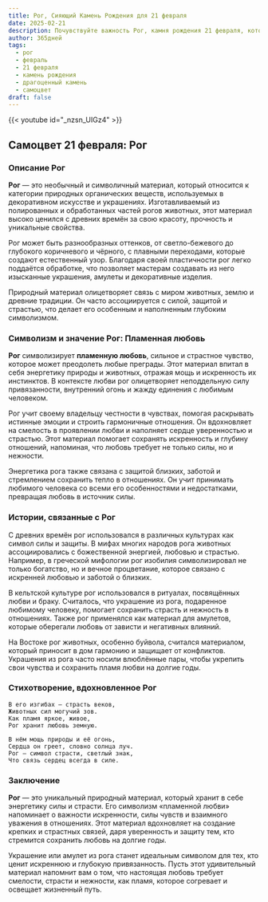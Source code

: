 ```yaml
---
title: Рог, Сияющий Камень Рождения для 21 февраля
date: 2025-02-21
description: Почувствуйте важность Рог, камня рождения 21 февраля, который символизирует Пламенная любовь. Пусть его красота и значение осветят ваш день.
author: 365дней
tags:
  - рог
  - февраль
  - 21 февраля
  - камень рождения
  - драгоценный камень
  - самоцвет
draft: false
---
```


{{< youtube id="_nzsn_UIGz4" >}}

## Самоцвет 21 февраля: Рог

### Описание Рог

**Рог** — это необычный и символичный материал, который относится к категории природных органических веществ, используемых в декоративном искусстве и украшениях. Изготавливаемый из полированных и обработанных частей рогов животных, этот материал высоко ценился с древних времён за свою красоту, прочность и уникальные свойства.

Рог может быть разнообразных оттенков, от светло-бежевого до глубокого коричневого и чёрного, с плавными переходами, которые создают естественный узор. Благодаря своей пластичности рог легко поддаётся обработке, что позволяет мастерам создавать из него изысканные украшения, амулеты и декоративные изделия.

Природный материал олицетворяет связь с миром животных, землю и древние традиции. Он часто ассоциируется с силой, защитой и страстью, что делает его особенным и наполненным глубоким символизмом.

### Символизм и значение Рог: Пламенная любовь

**Рог** символизирует **пламенную любовь**, сильное и страстное чувство, которое может преодолеть любые преграды. Этот материал впитал в себя энергетику природы и животных, отражая мощь и искренность их инстинктов. В контексте любви рог олицетворяет неподдельную силу привязанности, внутренний огонь и жажду единения с любимым человеком.

Рог учит своему владельцу честности в чувствах, помогая раскрывать истинные эмоции и строить гармоничные отношения. Он вдохновляет на смелость в проявлении любви и наполняет сердце уверенностью и страстью. Этот материал помогает сохранять искренность и глубину отношений, напоминая, что любовь требует не только силы, но и нежности.

Энергетика рога также связана с защитой близких, заботой и стремлением сохранить тепло в отношениях. Он учит принимать любимого человека со всеми его особенностями и недостатками, превращая любовь в источник силы.

### Истории, связанные с Рог

С древних времён рог использовался в различных культурах как символ силы и защиты. В мифах многих народов рога животных ассоциировались с божественной энергией, любовью и страстью. Например, в греческой мифологии рог изобилия символизировал не только богатство, но и вечное процветание, которое связано с искренней любовью и заботой о близких.

В кельтской культуре рог использовался в ритуалах, посвящённых любви и браку. Считалось, что украшение из рога, подаренное любимому человеку, помогает сохранить страсть и нежность в отношениях. Также рог применялся как материал для амулетов, которые оберегали любовь от зависти и негативных влияний.

На Востоке рог животных, особенно буйвола, считался материалом, который приносит в дом гармонию и защищает от конфликтов. Украшения из рога часто носили влюблённые пары, чтобы укрепить свои чувства и сохранить пламя любви на долгие годы.

### Стихотворение, вдохновленное Рог

	В его изгибах — страсть веков,  
	Животных сил могучий зов.  
	Как пламя яркое, живое,  
	Рог хранит любовь земную.
	
	В нём мощь природы и её огонь,  
	Сердца он греет, словно солнца луч.  
	Рог — символ страсти, светлый знак,  
	Что связь сердец всегда в силе.

### Заключение

**Рог** — это уникальный природный материал, который хранит в себе энергетику силы и страсти. Его символизм «пламенной любви» напоминает о важности искренности, силы чувств и взаимного уважения в отношениях. Этот материал вдохновляет на создание крепких и страстных связей, даря уверенность и защиту тем, кто стремится сохранить любовь на долгие годы.

Украшение или амулет из рога станет идеальным символом для тех, кто ценит искреннюю и глубокую привязанность. Пусть этот удивительный материал напомнит вам о том, что настоящая любовь требует смелости, страсти и нежности, как пламя, которое согревает и освещает жизненный путь.